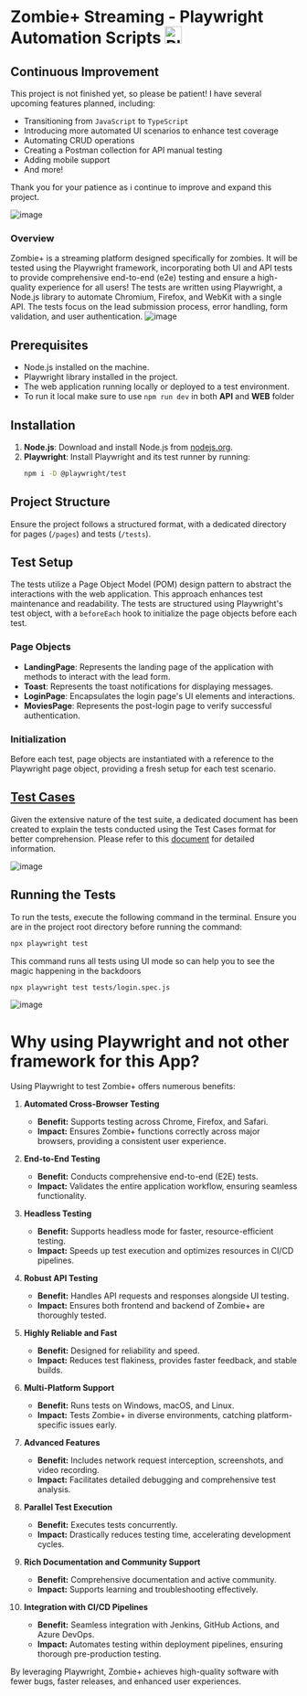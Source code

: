 # Zombie+ Streaming - Playwright Automation Scripts  <img src="https://seeklogo.com/images/P/playwright-logo-22FA8B9E63-seeklogo.com.png" alt="Playwright Logo" width="" height="30"> 


## Continuous Improvement

This project is not finished yet, so please be patient! I have several upcoming features planned, including:

- Transitioning from `JavaScript` to `TypeScript`
- Introducing more automated UI scenarios to enhance test coverage
- Automating CRUD operations
- Creating a Postman collection for API manual testing
- Adding mobile support
- And more!

Thank you for your patience as i continue to improve and expand this project.

![image](https://github.com/Hugosan000/ZombiePlus-Playwright-Automation/assets/61331185/693855f7-dff9-4495-9496-10d888660332)



### Overview
Zombie+ is a streaming platform designed specifically for zombies. It will be tested using the Playwright framework, incorporating both UI and API tests to provide comprehensive end-to-end (e2e) testing and ensure a high-quality experience for all users! The tests are written using Playwright, a Node.js library to automate Chromium, Firefox, and WebKit with a single API. The tests focus on the lead submission process, error handling, form validation, and user authentication.
![image](https://github.com/Hugosan000/ZombiePlus-Playwright-Automation/assets/61331185/e0abd30f-4de3-4fe7-964a-3039af705b70)


## Prerequisites
- Node.js installed on the machine.
- Playwright library installed in the project.
- The web application running locally or deployed to a test environment.
- To run it local make sure to use `npm run dev` in both **API** and **WEB** folder

  

## Installation
1. **Node.js**: Download and install Node.js from [nodejs.org](https://nodejs.org/).
2. **Playwright**: Install Playwright and its test runner by running:
   ```sh
   npm i -D @playwright/test
   ```


## Project Structure
Ensure the project follows a structured format, with a dedicated directory for pages (`/pages`) and tests (`/tests`).

## Test Setup
The tests utilize a Page Object Model (POM) design pattern to abstract the interactions with the web application. This approach enhances test maintenance and readability. The tests are structured using Playwright's test object, with a `beforeEach` hook to initialize the page objects before each test.

### Page Objects
- **LandingPage**: Represents the landing page of the application with methods to interact with the lead form.
- **Toast**: Represents the toast notifications for displaying messages.
- **LoginPage**: Encapsulates the login page's UI elements and interactions.
- **MoviesPage**: Represents the post-login page to verify successful authentication.

  
### Initialization
Before each test, page objects are instantiated with a reference to the Playwright page object, providing a fresh setup for each test scenario.

## [Test Cases](https://github.com/Hugosan000/ZombiePlus-Playwright-Automation/blob/main/Test%20Cases%20Documentation.md)
Given the extensive nature of the test suite, a dedicated document has been created to explain the tests conducted using the Test Cases format for better comprehension. Please refer to this [document](https://github.com/Hugosan000/ZombiePlus-Playwright-Automation/blob/main/Test%20Cases%20Documentation.md) for detailed information.

![image](https://github.com/Hugosan000/ZombiePlus-Playwright-Automation/assets/61331185/ea7fc0f6-0474-4599-9b2c-c44a099e826d)

## Running the Tests
To run the tests, execute the following command in the terminal. Ensure you are in the project root directory before running the command:

```sh
npx playwright test
```

This command runs all tests using UI mode so can help you to see the magic happening in the backdoors

```sh
npx playwright test tests/login.spec.js
```
![image](https://github.com/Hugosan000/ZombiePlus-Playwright-Automation/assets/61331185/e442555d-078f-4ca4-a552-c9b30f1f6e1a)

# Why using Playwright and not other framework for this App?

Using Playwright to test Zombie+ offers numerous benefits:

1. **Automated Cross-Browser Testing**
   - **Benefit:** Supports testing across Chrome, Firefox, and Safari.
   - **Impact:** Ensures Zombie+ functions correctly across major browsers, providing a consistent user experience.

2. **End-to-End Testing**
   - **Benefit:** Conducts comprehensive end-to-end (E2E) tests.
   - **Impact:** Validates the entire application workflow, ensuring seamless functionality.

3. **Headless Testing**
   - **Benefit:** Supports headless mode for faster, resource-efficient testing.
   - **Impact:** Speeds up test execution and optimizes resources in CI/CD pipelines.

4. **Robust API Testing**
   - **Benefit:** Handles API requests and responses alongside UI testing.
   - **Impact:** Ensures both frontend and backend of Zombie+ are thoroughly tested.

5. **Highly Reliable and Fast**
   - **Benefit:** Designed for reliability and speed.
   - **Impact:** Reduces test flakiness, provides faster feedback, and stable builds.

6. **Multi-Platform Support**
   - **Benefit:** Runs tests on Windows, macOS, and Linux.
   - **Impact:** Tests Zombie+ in diverse environments, catching platform-specific issues early.

7. **Advanced Features**
   - **Benefit:** Includes network request interception, screenshots, and video recording.
   - **Impact:** Facilitates detailed debugging and comprehensive test analysis.

8. **Parallel Test Execution**
   - **Benefit:** Executes tests concurrently.
   - **Impact:** Drastically reduces testing time, accelerating development cycles.

9. **Rich Documentation and Community Support**
   - **Benefit:** Comprehensive documentation and active community.
   - **Impact:** Supports learning and troubleshooting effectively.

10. **Integration with CI/CD Pipelines**
    - **Benefit:** Seamless integration with Jenkins, GitHub Actions, and Azure DevOps.
    - **Impact:** Automates testing within deployment pipelines, ensuring thorough pre-production testing.

By leveraging Playwright, Zombie+ achieves high-quality software with fewer bugs, faster releases, and enhanced user experiences.
